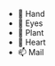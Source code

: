 - 👋 Hand
- 👀 Eyes
- 🌱 Plant
- 💞️ Heart
- 📫 Mail

<!---
sunRay004/sunRay004 is a ✨ special ✨ repository because its `README.md` (this file) appears on your GitHub profile.
You can click the Preview link to take a look at your changes.
--->
